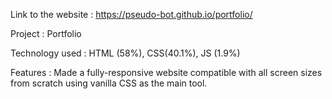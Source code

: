 Link to the website : https://pseudo-bot.github.io/portfolio/

Project : Portfolio

Technology used : HTML (58%), CSS(40.1%), JS (1.9%)

Features : Made a fully-responsive website compatible with all screen sizes from scratch using vanilla CSS as the main tool.
